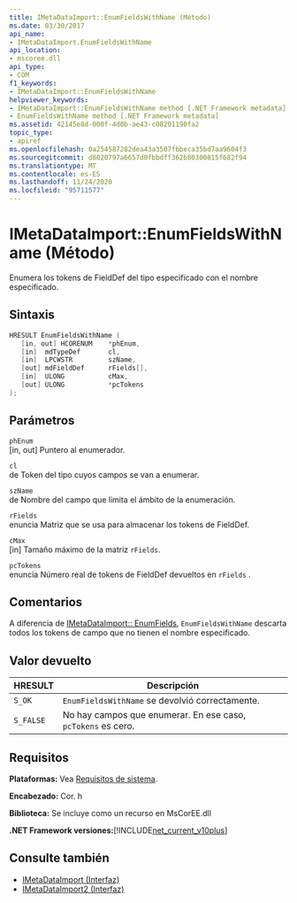 ```yaml
---
title: IMetaDataImport::EnumFieldsWithName (Método)
ms.date: 03/30/2017
api_name:
- IMetaDataImport.EnumFieldsWithName
api_location:
- mscoree.dll
api_type:
- COM
f1_keywords:
- IMetaDataImport::EnumFieldsWithName
helpviewer_keywords:
- IMetaDataImport::EnumFieldsWithName method [.NET Framework metadata]
- EnumFieldsWithName method [.NET Framework metadata]
ms.assetid: 42145e8d-000f-4d0b-ae43-c08201190fa2
topic_type:
- apiref
ms.openlocfilehash: 0a254587282dea43a3507fbbeca35bd7aa9604f3
ms.sourcegitcommit: d8020797a6657d0fbbdff362b80300815f682f94
ms.translationtype: MT
ms.contentlocale: es-ES
ms.lasthandoff: 11/24/2020
ms.locfileid: "95711577"
---
```

# <a name="imetadataimportenumfieldswithname-method"></a>IMetaDataImport::EnumFieldsWithName (Método)

Enumera los tokens de FieldDef del tipo especificado con el nombre especificado.  
  
## <a name="syntax"></a>Sintaxis  
  
```cpp  
HRESULT EnumFieldsWithName (  
   [in, out] HCORENUM    *phEnum,
   [in]  mdTypeDef       cl,
   [in]  LPCWSTR         szName,
   [out] mdFieldDef      rFields[],
   [in]  ULONG           cMax,
   [out] ULONG           *pcTokens
);  
```  
  
## <a name="parameters"></a>Parámetros  

 `phEnum`  
 [in, out] Puntero al enumerador.  
  
 `cl`  
 de Token del tipo cuyos campos se van a enumerar.  
  
 `szName`  
 de Nombre del campo que limita el ámbito de la enumeración.  
  
 `rFields`  
 enuncia Matriz que se usa para almacenar los tokens de FieldDef.  
  
 `cMax`  
 [in] Tamaño máximo de la matriz `rFields`.  
  
 `pcTokens`  
 enuncia Número real de tokens de FieldDef devueltos en `rFields` .  
  
## <a name="remarks"></a>Comentarios  

 A diferencia de [IMetaDataImport:: EnumFields](imetadataimport-enumfields-method.md), `EnumFieldsWithName` descarta todos los tokens de campo que no tienen el nombre especificado.  
  
## <a name="return-value"></a>Valor devuelto  
  
|HRESULT|Descripción|  
|-------------|-----------------|  
|`S_OK`|`EnumFieldsWithName` se devolvió correctamente.|  
|`S_FALSE`|No hay campos que enumerar. En ese caso, `pcTokens` es cero.|  
  
## <a name="requirements"></a>Requisitos  

 **Plataformas:** Vea [Requisitos de sistema](../../get-started/system-requirements.md).  
  
 **Encabezado:** Cor. h  
  
 **Biblioteca:** Se incluye como un recurso en MsCorEE.dll  
  
 **.NET Framework versiones:**[!INCLUDE[net_current_v10plus](../../../../includes/net-current-v10plus-md.md)]  
  
## <a name="see-also"></a>Consulte también

- [IMetaDataImport (Interfaz)](imetadataimport-interface.md)
- [IMetaDataImport2 (Interfaz)](imetadataimport2-interface.md)
